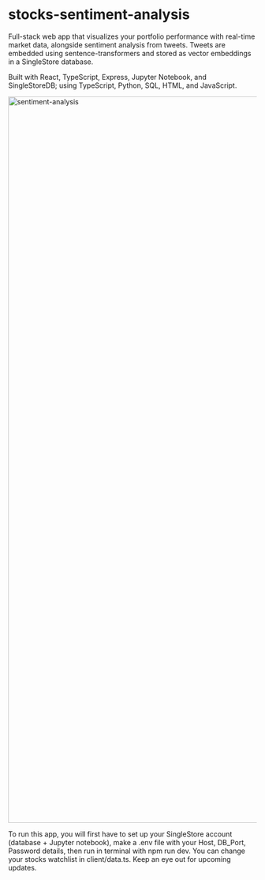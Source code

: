 # stocks-sentiment-analysis
Full-stack web app that visualizes your portfolio performance with real-time market data, alongside sentiment analysis from tweets. Tweets are embedded using sentence-transformers and stored as vector embeddings in a SingleStore database.

Built with React, TypeScript, Express, Jupyter Notebook, and SingleStoreDB; using TypeScript, Python, SQL, HTML, and JavaScript.

<img width="1470" alt="sentiment-analysis" src="https://github.com/user-attachments/assets/afc094dd-fc9d-42d2-80e1-fad72447c909" />


To run this app, you will first have to set up your SingleStore account (database + Jupyter notebook), make a .env file with your Host, DB_Port, Password details, then run in terminal with npm run dev. You can change your stocks watchlist in client/data.ts. Keep an eye out for upcoming updates.
